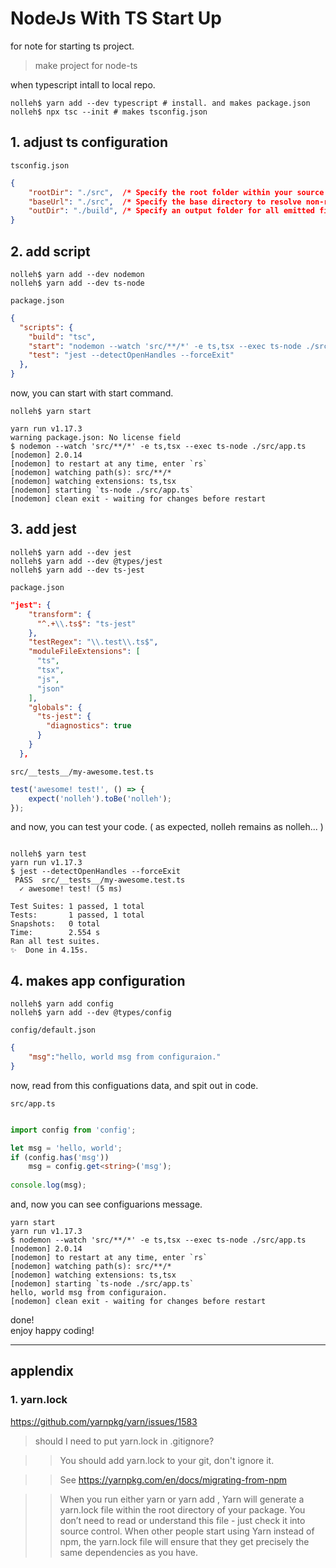 # NodeJs With TS Start Up

for note for starting ts project.
> make project for node-ts  

when typescript intall to local repo.

```shell
nolleh$ yarn add --dev typescript # install. and makes package.json
nolleh$ npx tsc --init # makes tsconfig.json
```

## 1. adjust ts configuration
``tsconfig.json``
```json
{
    "rootDir": "./src",  /* Specify the root folder within your source files. */
    "baseUrl": "./src",  /* Specify the base directory to resolve non-relative module names. */
    "outDir": "./build", /* Specify an output folder for all emitted files. */
}
```

## 2. add script

```shell
nolleh$ yarn add --dev nodemon
nolleh$ yarn add --dev ts-node
```

``package.json``
```json
{
  "scripts": {
    "build": "tsc",
    "start": "nodemon --watch 'src/**/*' -e ts,tsx --exec ts-node ./src/app.ts",
    "test": "jest --detectOpenHandles --forceExit"
  },
}
```

now, you can start with start command.
```shell
nolleh$ yarn start

yarn run v1.17.3
warning package.json: No license field
$ nodemon --watch 'src/**/*' -e ts,tsx --exec ts-node ./src/app.ts
[nodemon] 2.0.14
[nodemon] to restart at any time, enter `rs`
[nodemon] watching path(s): src/**/*
[nodemon] watching extensions: ts,tsx
[nodemon] starting `ts-node ./src/app.ts`
[nodemon] clean exit - waiting for changes before restart

```

## 3. add jest
```shell
nolleh$ yarn add --dev jest 
nolleh$ yarn add --dev @types/jest
nolleh$ yarn add --dev ts-jest
```

``package.json``

```json
"jest": {
    "transform": {
      "^.+\\.ts$": "ts-jest"
    },
    "testRegex": "\\.test\\.ts$",
    "moduleFileExtensions": [
      "ts",
      "tsx",
      "js",
      "json"
    ],
    "globals": {
      "ts-jest": {
        "diagnostics": true
      }
    }
  },
```

``src/__tests__/my-awesome.test.ts``
```ts
test('awesome! test!', () => {
    expect('nolleh').toBe('nolleh');
});
```

and now, you can test your code.
( as expected, nolleh remains as nolleh... )

```shell

nolleh$ yarn test
yarn run v1.17.3
$ jest --detectOpenHandles --forceExit
 PASS  src/__tests__/my-awesome.test.ts
  ✓ awesome! test! (5 ms)

Test Suites: 1 passed, 1 total
Tests:       1 passed, 1 total
Snapshots:   0 total
Time:        2.554 s
Ran all test suites.
✨  Done in 4.15s.

```
## 4. makes app configuration

```shell
nolleh$ yarn add config
nolleh$ yarn add --dev @types/config
```

``config/default.json``

```json
{
    "msg":"hello, world msg from configuraion."
}
```

now, read from this configuations data, and spit out in code.

``src/app.ts``
```ts

import config from 'config';

let msg = 'hello, world';
if (config.has('msg'))
    msg = config.get<string>('msg');
    
console.log(msg);

```

and, now you can see configuarions message.

```shell
yarn start
yarn run v1.17.3
$ nodemon --watch 'src/**/*' -e ts,tsx --exec ts-node ./src/app.ts
[nodemon] 2.0.14
[nodemon] to restart at any time, enter `rs`
[nodemon] watching path(s): src/**/*
[nodemon] watching extensions: ts,tsx
[nodemon] starting `ts-node ./src/app.ts`
hello, world msg from configuraion.
[nodemon] clean exit - waiting for changes before restart
```

done!  
enjoy happy coding!

---

## applendix

### 1. yarn.lock

https://github.com/yarnpkg/yarn/issues/1583

> should I need to put yarn.lock in .gitignore?


>>
>> You should add yarn.lock to your git, don't ignore it.

>> See https://yarnpkg.com/en/docs/migrating-from-npm

>> When you run either yarn or yarn add <package>, Yarn will generate a yarn.lock file within the root directory of your package. You don’t need to read or understand this file - just check it into source control. When other people start using Yarn instead of npm, the yarn.lock file will ensure that they get precisely the same dependencies as you have.
